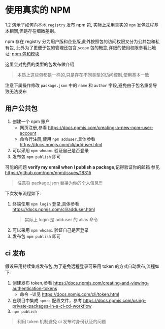 # 使用真实的 NPM
1.2 演示了如何向本地 `registry` 发布 npm 包,
实际上采用真实的 `npm` 发包过程基本相同,但是存在细微差别。

npm 存在 registry 分为用户版和企业版,此外按照包的访问权限又分为公共包和私有包,
此外为了更便于包的管理还包含,`scope` 包的概念,详细的使用权限参看此地址:
[npm 包和模块](https://docs.npmjs.com/package-scope-access-level-and-visibility)

这里会对免费的类型的包发布做介绍

> 本质上这些包都是一样的,只是存在不同类型的访问控制,使用基本一致

注意下属操作修改 `package.json` 中的 `name` 和 `author` 字段,避免由于包名重复导致无法发布

## 用户公共包
1. 创建一个 npm 账户
   * 网页注册,参看 <https://docs.npmjs.com/creating-a-new-npm-user-account>
   * 命令行注册,使用 `npm adduser`,具体参看 <https://docs.npmjs.com/cli/adduser.html>
2. 可以采用  `npm whoami` 验证自己是否登录
3. 发布包 `npm publish` 即可

可能的问题 **verify my email when I publish a package**,记得验证你的邮箱
参见 <https://github.com/npm/npm/issues/18315>

> 注意将 package.json 替换为你的个人信息!!!

下次发布流程如下:
1. 终端使用 `npm login` 登录,具体参看 <https://docs.npmjs.com/cli/adduser.html>
	> 实际上 login 是 adduser 的 alias 命令
2. 可以采用  `npm whoami` 验证自己是否登录
3. 发布包 `npm publish` 即可


## ci 发布
假设采用持续集成发布包,为了避免远程登录可采用 token 的方式自动发布,流程如下:

1. 创建发布 token,参看 <https://docs.npmjs.com/creating-and-viewing-authentication-tokens>
	*  命令 ··详见 <https://docs.npmjs.com/cli/token.html>
2. 在项目中集成 `npmrc` 配置文件，参考 <https://docs.npmjs.com/using-private-packages-in-a-ci-cd-workflow>
3. `npm publish`

> 利用 token 机制避免 ci 发布时身份认证的问题